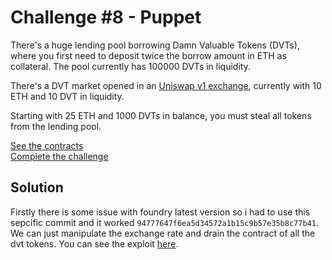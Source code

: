 # Challenge #8 - Puppet
There's a huge lending pool borrowing Damn Valuable Tokens (DVTs), where you first need to deposit twice the borrow amount in ETH as collateral. The pool currently has 100000 DVTs in liquidity.

There's a DVT market opened in an [Uniswap v1 exchange](https://docs.uniswap.org/contracts/v1/overview), currently with 10 ETH and 10 DVT in liquidity.

Starting with 25 ETH and 1000 DVTs in balance, you must steal all tokens from the lending pool.

[See the contracts](https://github.com/nicolasgarcia214/damn-vulnerable-defi-foundry/tree/master/src/Contracts/puppet)
<br/>
[Complete the challenge](https://github.com/nicolasgarcia214/damn-vulnerable-defi-foundry/blob/master/test/Levels/puppet/Puppet.t.sol)

## Solution 

Firstly there is some issue with foundry latest version so i had to use this sepcific commit and it worked ```94777647f6ea5d34572a1b15c9b57e35b8c77b41```.
We can just manipulate the exchange rate and drain the contract of all the dvt tokens. You can see the exploit [here](./Puppet.t.sol/#L102).  